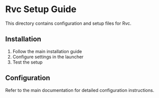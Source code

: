 # Rvc Setup Guide

This directory contains configuration and setup files for Rvc.

## Installation

1. Follow the main installation guide
2. Configure settings in the launcher
3. Test the setup

## Configuration

Refer to the main documentation for detailed configuration instructions.
